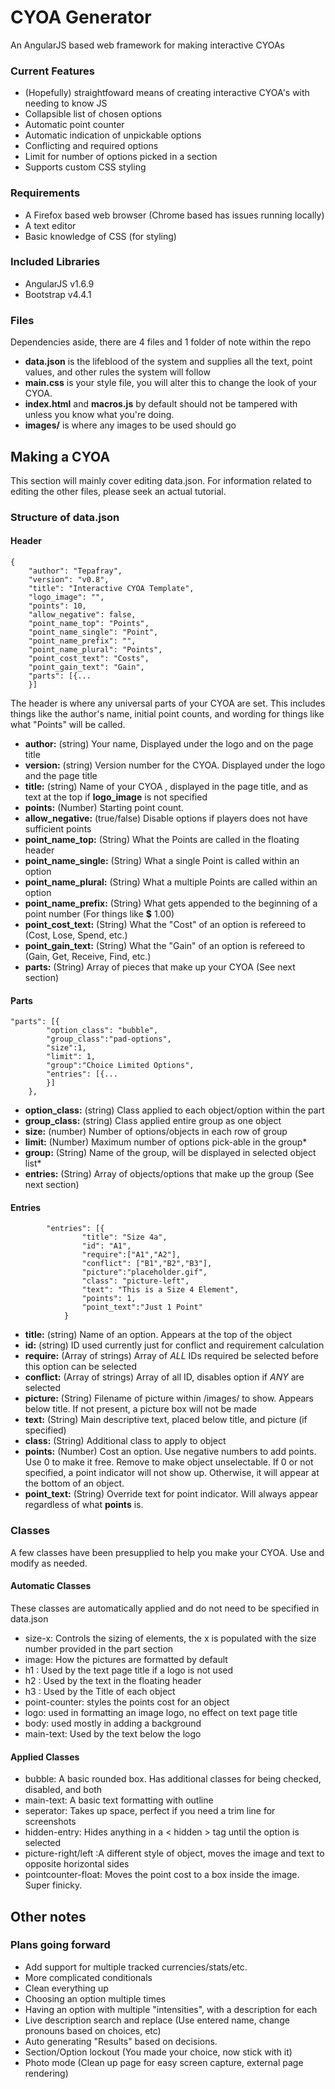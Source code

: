 # CYOA Generator
An AngularJS based web framework for making interactive CYOAs

### Current Features
* (Hopefully) straightfoward means of creating interactive CYOA's with needing to know JS
* Collapsible list of chosen options
* Automatic point counter
* Automatic indication of unpickable options
* Conflicting and required options
* Limit for number of options picked in a section
* Supports custom CSS styling

### Requirements
+ A Firefox based web browser (Chrome based has issues running locally)
+ A text editor
+ Basic knowledge of CSS (for styling)

### Included Libraries
* AngularJS v1.6.9
* Bootstrap v4.4.1

###  Files
Dependencies aside, there are 4 files and 1 folder of note within the repo  
- **data.json** is the lifeblood of the system and supplies all the text, point values, and other rules the system will follow  
- **main.css** is your style file, you will alter this to change the look of your CYOA.  
- **index.html** and **macros.js** by default should not be tampered with unless you know what you're doing.
- **images/** is where any images to be used should go

## Making a CYOA
This section will mainly cover editing data.json. For information related to editing the other files, please seek an actual tutorial. 

### Structure of data.json

#### Header
    {
    	"author": "Tepafray",
    	"version": "v0.8",
    	"title": "Interactive CYOA Template",
    	"logo_image": "",
    	"points": 10,
    	"allow_negative": false,
    	"point_name_top": "Points",
    	"point_name_single": "Point",
    	"point_name_prefix": "",
    	"point_name_plural": "Points",
    	"point_cost_text": "Costs",
    	"point_gain_text": "Gain",
    	"parts": [{...
    	}]
The header is where any universal parts of your CYOA are set. This includes things like the author's name, initial point counts, and wording for things like what "Points" will be called.

 - **author:**  (string) Your name, Displayed under the logo and on the page title
 - **version:**  (string) Version number for the CYOA. Displayed under the logo and the page title
 - **title:**  (string) Name of your CYOA , displayed in the page title, and as text at the top if **logo_image** is not specified 
 - **points:**  (Number) Starting point count.
 - **allow_negative:**  (true/false) Disable options if players does not have sufficient points
 - **point_name_top:** (String) What the Points are called in the floating header
 - **point_name_single:** (String) What a single Point is called within an option
 - **point_name_plural:** (String) What a multiple Points are called within an option
 - **point_name_prefix:** (String) What gets appended to the beginning of a point number (For things like **$** 1.00)
 - **point_cost_text:** (String) What the "Cost" of an option is refereed to (Cost, Lose, Spend, etc.)
 - **point_gain_text:** (String) What the "Gain" of an option is refereed to (Gain, Get, Receive, Find, etc.)
 - **parts:** (String) Array of pieces that make up your CYOA (See next section)
#### Parts
	"parts": [{
			"option_class": "bubble",
			"group_class":"pad-options",
			"size":1,
			"limit": 1,
			"group":"Choice Limited Options",
			"entries": [{...
			}]
		},

 - **option_class:**  (string) Class applied to each object/option within the part
 - **group_class:**  (string) Class applied entire group as one object
 - **size:**  (number) Number of options/objects in each row of group
 - **limit:**  (Number) Maximum number of options pick-able in the group*
 - **group:**  (String) Name of the group, will be displayed in selected object list*
 - **entries:** (String) Array of objects/options that make up the group (See next section)
#### Entries

			"entries": [{
					"title": "Size 4a",
					"id": "A1",
					"require":["A1","A2"],
					"conflict": ["B1","B2","B3"],
					"picture":"placeholder.gif",
					"class": "picture-left",
					"text": "This is a Size 4 Element",
					"points": 1,
					"point_text":"Just 1 Point"
				}
 - **title:**  (string) Name of an option. Appears at the top of the object
 - **id:**  (string) ID used currently just for conflict and requirement calculation
 - **require:**  (Array of strings) Array of *ALL* IDs required be selected before this option can be selected
 - **conflict:**  (Array of strings) Array of all ID, disables option if *ANY* are selected
 - **picture:**  (String) Filename of picture within /images/ to show. Appears below title. If not present, a picture box will not be made
 - **text:** (String) Main descriptive text, placed below title, and picture (if specified)
 - **class:** (String) Additional class to apply to object
 - **points:** (Number) Cost an option. Use negative numbers to add points. Use 0 to make it free. Remove to make object unselectable. If 0 or not specified, a point indicator will not show up. Otherwise, it will appear at the bottom of an object.
 - **point_text:** (String) Override text for point indicator. Will always appear regardless of what **points** is.

### Classes
A few classes have been presupplied to help you make your CYOA. Use and modify as needed.

#### Automatic Classes
These classes are automatically applied and do not need to be specified in data.json
- size-x: Controls the sizing of elements, the x is populated with the size number provided in the part section
- image: How the pictures are formatted by default
- h1 : Used by the text page title if a logo is not used
- h2 : Used by the text in the floating header
- h3 : Used by the Title of each object
- point-counter: styles the points cost for an object
- logo: used in formatting an image logo, no effect on text page title
- body: used mostly in adding a background
- main-text: Used by the text below the logo

#### Applied Classes
 - bubble: A basic rounded box. Has additional classes for being checked, disabled, and both
 - main-text: A basic text formatting with outline
 - seperator: Takes up space, perfect if you need a trim line for screenshots
 - hidden-entry: Hides anything in a < hidden > tag until the option is selected 
 - picture-right/left :A different style of object, moves the image and text to opposite horizontal sides
 - pointcounter-float: Moves the point cost to a box inside the image. Super finicky.


## Other notes

### Plans going forward
- Add support for multiple tracked currencies/stats/etc.
- More complicated conditionals
- Clean everything up
- Choosing an option multiple times
- Having an option with multiple "intensities", with a description for each
- Live description search and replace (Use entered name, change pronouns based on choices, etc)
- Auto generating "Results" based on decisions.
- Section/Option lockout (You made your choice, now stick with it)
- Photo mode (Clean up page for easy screen capture, external page rendering)
